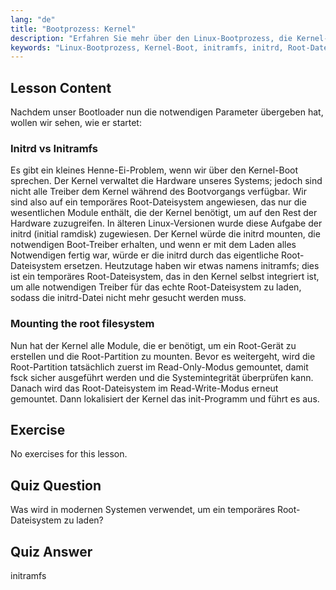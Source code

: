 ```yaml
---
lang: "de"
title: "Bootprozess: Kernel"
description: "Erfahren Sie mehr über den Linux-Bootprozess, die Kernel-Initialisierung und die Rolle von initramfs. Verstehen Sie, wie der Kernel das Root-Dateisystem mountet. Leitfaden zum Linux-Bootprozess."
keywords: "Linux-Bootprozess, Kernel-Boot, initramfs, initrd, Root-Dateisystem, Linux-Tutorial, Linux für Anfänger, Linux-Leitfaden"
---
```


## Lesson Content

Nachdem unser Bootloader nun die notwendigen Parameter übergeben hat, wollen wir sehen, wie er startet:

### Initrd vs Initramfs

Es gibt ein kleines Henne-Ei-Problem, wenn wir über den Kernel-Boot sprechen. Der Kernel verwaltet die Hardware unseres Systems; jedoch sind nicht alle Treiber dem Kernel während des Bootvorgangs verfügbar. Wir sind also auf ein temporäres Root-Dateisystem angewiesen, das nur die wesentlichen Module enthält, die der Kernel benötigt, um auf den Rest der Hardware zuzugreifen. In älteren Linux-Versionen wurde diese Aufgabe der initrd (initial ramdisk) zugewiesen. Der Kernel würde die initrd mounten, die notwendigen Boot-Treiber erhalten, und wenn er mit dem Laden alles Notwendigen fertig war, würde er die initrd durch das eigentliche Root-Dateisystem ersetzen. Heutzutage haben wir etwas namens initramfs; dies ist ein temporäres Root-Dateisystem, das in den Kernel selbst integriert ist, um alle notwendigen Treiber für das echte Root-Dateisystem zu laden, sodass die initrd-Datei nicht mehr gesucht werden muss.

### Mounting the root filesystem

Nun hat der Kernel alle Module, die er benötigt, um ein Root-Gerät zu erstellen und die Root-Partition zu mounten. Bevor es weitergeht, wird die Root-Partition tatsächlich zuerst im Read-Only-Modus gemountet, damit fsck sicher ausgeführt werden und die Systemintegrität überprüfen kann. Danach wird das Root-Dateisystem im Read-Write-Modus erneut gemountet. Dann lokalisiert der Kernel das init-Programm und führt es aus.

## Exercise

No exercises for this lesson.

## Quiz Question

Was wird in modernen Systemen verwendet, um ein temporäres Root-Dateisystem zu laden?

## Quiz Answer

initramfs
